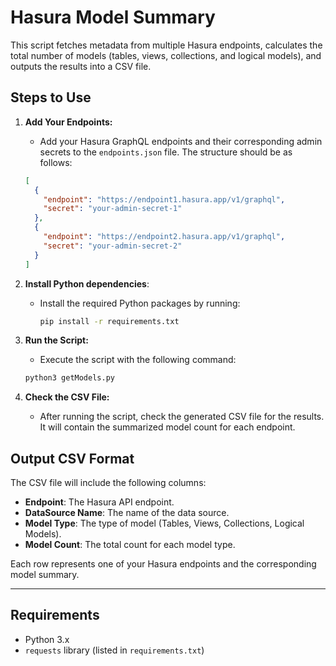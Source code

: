 
# Hasura Model Summary 

This script fetches metadata from multiple Hasura endpoints, calculates the total number of models (tables, views, collections, and logical models), and outputs the results into a CSV file.

## Steps to Use

1. **Add Your Endpoints:**
   - Add your Hasura GraphQL endpoints and their corresponding admin secrets to the `endpoints.json` file. The structure should be as follows:

   ```json
   [
     {
       "endpoint": "https://endpoint1.hasura.app/v1/graphql",
       "secret": "your-admin-secret-1"
     },
     {
       "endpoint": "https://endpoint2.hasura.app/v1/graphql",
       "secret": "your-admin-secret-2"
     }
   ]
   ```

2. **Install Python dependencies**:
   - Install the required Python packages by running:
     ```bash
     pip install -r requirements.txt
     ```

3. **Run the Script:**
   - Execute the script with the following command:
   
   ```bash
   python3 getModels.py
   ```

4. **Check the CSV File:**
   - After running the script, check the generated CSV file for the results. It will contain the summarized model count for each endpoint.

## Output CSV Format

The CSV file will include the following columns:
- **Endpoint**: The Hasura API endpoint.
- **DataSource Name**: The name of the data source.
- **Model Type**: The type of model (Tables, Views, Collections, Logical Models).
- **Model Count**: The total count for each model type.

Each row represents one of your Hasura endpoints and the corresponding model summary.

---

## Requirements

- Python 3.x
- `requests` library (listed in `requirements.txt`)

